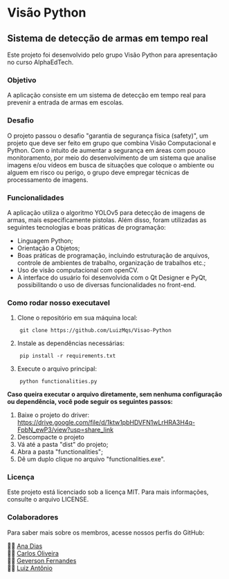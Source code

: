 # Visão Python
## Sistema de detecção de armas em tempo real

Este projeto foi desenvolvido pelo grupo Visão Python para apresentação no curso AlphaEdTech.


### Objetivo

A aplicação consiste em um sistema de detecção em tempo real para prevenir a entrada de armas em escolas.


### Desafio

O projeto passou o desafio "garantia de segurança física (safety)", um projeto que deve ser feito em grupo que combina Visão Computacional e Python. Com o intuito de aumentar a segurança em áreas com pouco monitoramento, por meio do desenvolvimento de um sistema que analise imagens e/ou vídeos em busca de situações que coloque o ambiente ou alguem em risco ou perigo, o grupo deve empregar técnicas de processamento de imagens.


### Funcionalidades 

A aplicação utiliza o algoritmo YOLOv5 para detecção de imagens de armas, mais especificamente pistolas. Além disso, foram utilizadas as seguintes tecnologias e boas práticas de programação:

- Linguagem Python;
- Orientação a Objetos;
- Boas práticas de programação, incluindo estruturação de arquivos, controle de ambientes de trabalho, organização de trabalhos etc.;
- Uso de visão computacional com openCV.
- A interface do usuário foi desenvolvida com o Qt Designer e PyQt, possibilitando o uso de diversas funcionalidades no front-end.


### Como rodar nosso executavel

1. Clone o repositório em sua máquina local:
```console
    git clone https://github.com/LuizMqs/Visao-Python
```
2. Instale as dependências necessárias:
```console
    pip install -r requirements.txt
```
3. Execute o arquivo principal:
```console
    python functionalities.py
```

__Caso queira executar o arquivo diretamente, sem nenhuma configuração ou dependência, você pode seguir os seguintes passos:__
1. Baixe o projeto do driver: https://drive.google.com/file/d/1ktw1pbHDVFN1wLrHRA3H4q-FpbN_ewP3/view?usp=share_link
2. Descompacte o projeto
3. Vá até a pasta "dist" do projeto;
4. Abra a pasta "functionalities";
5. Dê um duplo clique no arquivo "functionalities.exe".

### Licença
Este projeto está licenciado sob a licença MIT. Para mais informações, consulte o arquivo LICENSE.


### Colaboradores
Para saber mais sobre os membros, acesse nossos perfis do GitHub:

:woman_technologist: [Ana Dias](https://github.com/DiasKarol) <br>
:man_technologist: [Carlos Oliveira](https://github.com/Oliveira-Carlos)<br>
:man_technologist: [Geverson Fernandes](https://github.com/geversonfernandes/geversonfernandes)<br>
:man_technologist: [Luiz Antônio](https://github.com/LuizMqs)
